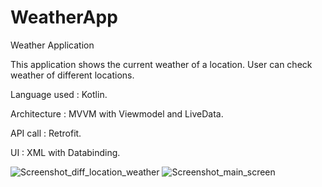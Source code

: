 # WeatherApp
Weather Application

This application shows the current weather of a location. 
User can check weather of different locations.

Language used : Kotlin.

 Architecture : MVVM with Viewmodel and LiveData.

 API call : Retrofit.

 UI : XML with Databinding.

![Screenshot_diff_location_weather](https://github.com/anumariaantony/WeatherApp/assets/34173165/3cd5a2e8-40b0-465e-ace0-ef2b09308cec)
![Screenshot_main_screen](https://github.com/anumariaantony/WeatherApp/assets/34173165/a128c458-b5e4-4715-8d96-de4b9c94395f)




